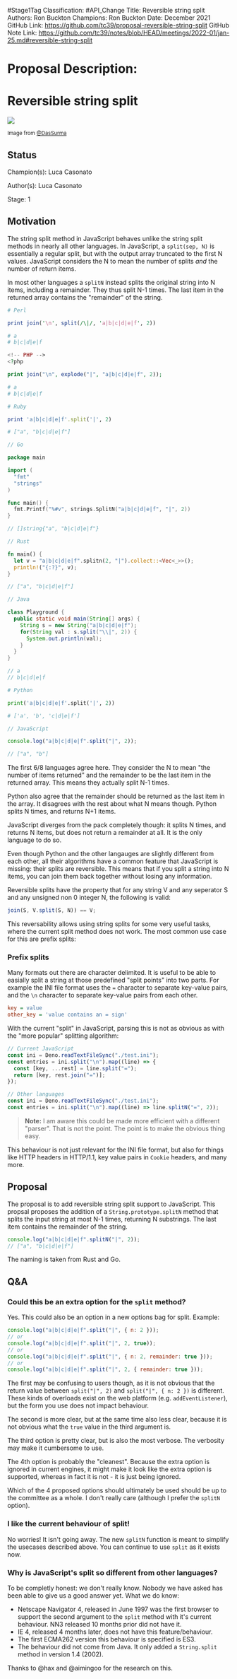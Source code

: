 #Stage1Tag
Classification: #API_Change
Title: Reversible string split
Authors: Ron Buckton
Champions: Ron Buckton
Date: December 2021
GitHub Link: https://github.com/tc39/proposal-reversible-string-split
GitHub Note Link: https://github.com/tc39/notes/blob/HEAD/meetings/2022-01/jan-25.md#reversible-string-split

# Proposal Description:
# Reversible string split

![](./cover.png)

<small>Image from
<a href="https://twitter.com/DasSurma/status/1480555236473384964">@DasSurma</a></small>

## Status

Champion(s): Luca Casonato

Author(s): Luca Casonato

Stage: 1

## Motivation

The string split method in JavaScript behaves unlike the string split methods in
nearly all other languages. In JavaScript, a `split(sep, N)` is essentially a
regular split, but with the output array truncated to the first N values.
JavaScript considers the N to mean the number of splits _and_ the number of
return items.

In most other languages a `splitN` instead splits the original string into N
items, including a remainder. They thus split N-1 times. The last item in the
returned array contains the "remainder" of the string.

```perl
# Perl

print join('\n', split(/\|/, 'a|b|c|d|e|f', 2))

# a
# b|c|d|e|f
```

```php
<!-- PHP -->
<?php

print join("\n", explode("|", "a|b|c|d|e|f", 2));

# a
# b|c|d|e|f
```

```ruby
# Ruby

print 'a|b|c|d|e|f'.split('|', 2)

# ["a", "b|c|d|e|f"]
```

```go
// Go

package main

import (
  "fmt"
  "strings"
)

func main() {
  fmt.Printf("%#v", strings.SplitN("a|b|c|d|e|f", "|", 2))
}

// []string{"a", "b|c|d|e|f"}
```

```rust
// Rust

fn main() {
  let v = "a|b|c|d|e|f".splitn(2, "|").collect::<Vec<_>>();
  println!("{:?}", v);
}

// ["a", "b|c|d|e|f"]
```

```java
// Java

class Playground {
  public static void main(String[] args) {
    String s = new String("a|b|c|d|e|f");
    for(String val : s.split("\\|", 2)) {
      System.out.println(val);
    }
  }
}

// a
// b|c|d|e|f
```

```python
# Python

print('a|b|c|d|e|f'.split('|', 2))

# ['a', 'b', 'c|d|e|f']
```

```js
// JavaScript

console.log("a|b|c|d|e|f".split("|", 2));

// ["a", "b"]
```

The first 6/8 languages agree here. They consider the N to mean "the number of
items returned" and the remainder to be the last item in the returned array.
This means they actually split N-1 times.

Python also agree that the remainder should be returned as the last item in the
array. It disagrees with the rest about what N means though. Python splits N
times, and returns N+1 items.

JavaScript diverges from the pack completely though: it splits N times, and
returns N items, but does not return a remainder at all. It is the only language
to do so.

Even though Python and the other langauges are slightly different from each
other, all their algorithms have a common feature that JavaScript is missing:
their splits are reversible. This means that if you split a string into N items,
you can join them back together without losing any information.

Reversible splits have the property that for any string V and any seperator S
and any unsigned non 0 integer N, the following is valid:

```js
join(S, V.split(S, N)) == V;
```

This reversability allows using string splits for some very useful tasks, where
the current split method does not work. The most common use case for this are
prefix splits:

### Prefix splits

Many formats out there are character delimited. It is useful to be able to
easially split a string at those predefined "split points" into two parts. For
example the INI file format uses the `=` character to separate key-value pairs,
and the `\n` character to separate key-value pairs from each other.

```ini
key = value
other_key = 'value contains an = sign'
```

With the current "split" in JavaScript, parsing this is not as obvious as with
the "more popular" splitting algorithm:

```js
// Current JavaScript
const ini = Deno.readTextFileSync("./test.ini");
const entries = ini.split("\n").map((line) => {
  const [key, ...rest] = line.split("=");
  return [key, rest.join("=")];
});

// Other languages
const ini = Deno.readTextFileSync("./test.ini");
const entries = ini.split("\n").map((line) => line.splitN("=", 2));
```

> **Note:** I am aware this could be made more efficient with a different
> "parser". That is not the point. The point is to make the obvious thing easy.

This behaviour is not just relevant for the INI file format, but also for things
like HTTP headers in HTTP/1.1, key value pairs in `Cookie` headers, and many
more.

## Proposal

The proposal is to add reversible string split support to JavaScript. This
propsal proposes the addition of a `String.prototype.splitN` method that splits
the input string at most N-1 times, returning N substrings. The last item
contains the remainder of the string.

```js
console.log("a|b|c|d|e|f".splitN("|", 2));
// ["a", "b|c|d|e|f"]
```

The naming is taken from Rust and Go.

## Q&A

### Could this be an extra option for the `split` method?

Yes. This could also be an option in a new options bag for split. Example:

```js
console.log("a|b|c|d|e|f".split("|", { n: 2 }));
// or
console.log("a|b|c|d|e|f".split("|", 2, true));
// or
console.log("a|b|c|d|e|f".split("|", { n: 2, remainder: true }));
// or
console.log("a|b|c|d|e|f".split("|", 2, { remainder: true }));
```

The first may be confusing to users though, as it is not obvious that the return
value between `split("|", 2)` and `split("|", { n: 2 })` is different. These
kinds of overloads exist on the web platform (e.g. `addEventListener`), but the
form you use does not impact behaviour.

The second is more clear, but at the same time also less clear, because it is
not obvious what the `true` value in the third argument is.

The third option is pretty clear, but is also the most verbose. The verbosity
may make it cumbersome to use.

The 4th option is probably the "cleanest". Because the extra option is ignored
in current engines, it might make it look like the extra option is supported,
whereas in fact it is not - it is just being ignored.

Which of the 4 proposed options should ultimately be used should be up to the
committee as a whole. I don't really care (although I prefer the `splitN`
option).

### I like the current behaviour of split!

No worries! It isn't going away. The new `splitN` function is meant to simplify
the usecases described above. You can continue to use `split` as it exists now.

### Why is JavaScript's split so different from other languages?

To be completly honest: we don't really know. Nobody we have asked has been able
to give us a good answer yet. What we do know:

- Netscape Navigator 4, released in June 1997 was the first browser to support
  the second argument to the `split` method with it's current behaviour. NN3
  released 10 months prior did not have it.
- IE 4, released 4 months later, does not have this feature/behaviour.
- The first ECMA262 version this behaviour is specified is ES3.
- The behaviour did not come from Java. It only added a `String.split` method in
  version 1.4 (2002).

Thanks to @hax and @aimingoo for the research on this.
